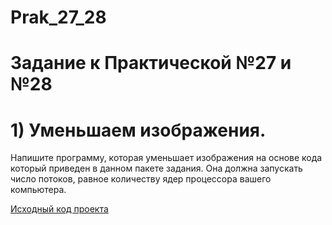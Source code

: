 # Prak_27_28
# Задание к Практической №27 и №28

# 1) Уменьшаем изображения.

Напишите программу, которая уменьшает изображения на основе кода который приведен в данном пакете задания.
Она должна запускать число потоков, равное количеству ядер процессора вашего компьютера.

[Исходный код проекта](./Main.java)
